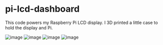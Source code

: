 # pi-lcd-dashboard
This code powers my Raspberry Pi LCD display. I 3D printed a little case to hold the display and Pi.



![image](https://user-images.githubusercontent.com/26263425/181861388-a01f66a2-fac9-4384-87ce-8374cbd8d8ab.png)
![image](https://user-images.githubusercontent.com/26263425/181861405-3fa5acb3-6ee7-4e81-b2b1-c60323ff4bd2.png)
![image](https://user-images.githubusercontent.com/26263425/181861420-93ce43a5-4d9e-4299-8733-2c46a475cb7e.png)
![image](https://user-images.githubusercontent.com/26263425/181861431-bfdd32b8-6715-4bd0-a9db-f63f3ecb1d7c.png)

